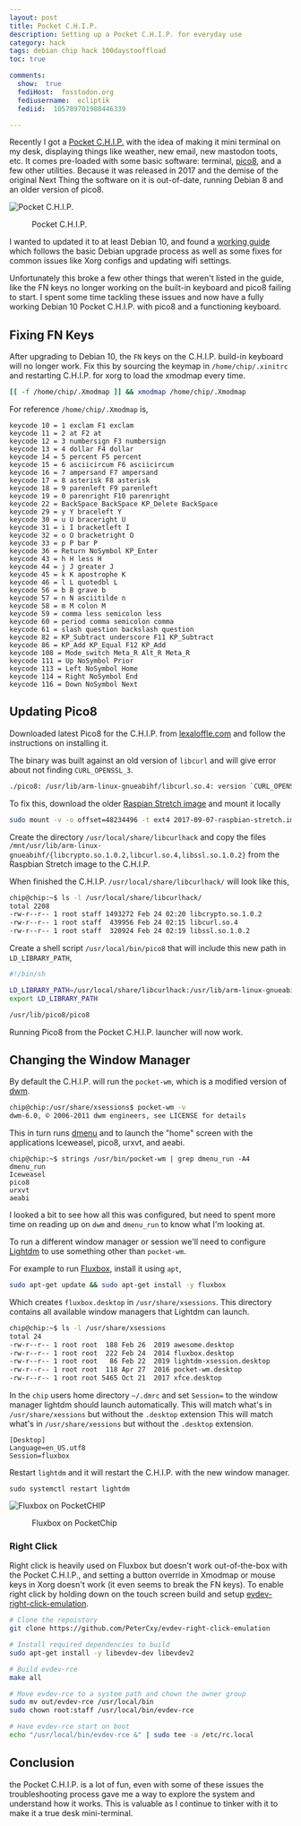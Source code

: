 ```yaml
---
layout: post
title: Pocket C.H.I.P.
description: Setting up a Pocket C.H.I.P. for everyday use
category: hack
tags: debian chip hack 100daystooffload
toc: true

comments:
  show:  true
  fediHost:  fosstodon.org
  fediusername:  ecliptik
  fediid:  105789701988446339

---
```


Recently I got a [Pocket C.H.I.P.](https://shop.pocketchip.co/) with the idea of making it mini terminal on my desk, displaying things like weather, new email, new mastodon toots, etc. It comes pre-loaded with some basic software: terminal, [pico8](https://www.lexaloffle.com/pico-8.php), and a few other utilities. Because it was released in 2017 and the demise of the original Next Thing the software on it is out-of-date, running Debian 8 and an older version of pico8.

![Pocket C.H.I.P.](/assets/images/posts/pocket-chip.png)
<figure><figcaption>Pocket C.H.I.P.</figcaption></figure>

I wanted to updated it to at least Debian 10, and found a [working guide](https://gist.github.com/luzhuomi/526fbcc30f3522f09eacf20d0f776fa5) which follows the basic Debian upgrade process as well as some fixes for common issues like Xorg configs and updating wifi settings.

Unfortunately this broke a few other things that weren't listed in the guide, like the FN keys no longer working on the built-in keyboard and pico8 failing to start. I spent some time tackling these issues and now have a fully working Debian 10 Pocket C.H.I.P. with pico8 and a functioning keyboard.

## Fixing FN Keys

After upgrading to Debian 10, the `FN` keys on the C.H.I.P. build-in keyboard will no longer work. Fix this by sourcing the keymap in `/home/chip/.xinitrc` and restarting C.H.I.P. for xorg to load the xmodmap every time.

```bash
[[ -f /home/chip/.Xmodmap ]] && xmodmap /home/chip/.Xmodmap
```

For reference `/home/chip/.Xmodmap` is,

```
keycode 10 = 1 exclam F1 exclam
keycode 11 = 2 at F2 at
keycode 12 = 3 numbersign F3 numbersign
keycode 13 = 4 dollar F4 dollar
keycode 14 = 5 percent F5 percent
keycode 15 = 6 asciicircum F6 asciicircum
keycode 16 = 7 ampersand F7 ampersand
keycode 17 = 8 asterisk F8 asterisk
keycode 18 = 9 parenleft F9 parenleft
keycode 19 = 0 parenright F10 parenright
keycode 22 = BackSpace BackSpace KP_Delete BackSpace
keycode 29 = y Y braceleft Y
keycode 30 = u U braceright U
keycode 31 = i I bracketleft I
keycode 32 = o O bracketright O
keycode 33 = p P bar P
keycode 36 = Return NoSymbol KP_Enter
keycode 43 = h H less H
keycode 44 = j J greater J
keycode 45 = k K apostrophe K
keycode 46 = l L quotedbl L
keycode 56 = b B grave b
keycode 57 = n N asciitilde n
keycode 58 = m M colon M
keycode 59 = comma less semicolon less
keycode 60 = period comma semicolon comma
keycode 61 = slash question backslash question
keycode 82 = KP_Subtract underscore F11 KP_Subtract
keycode 86 = KP_Add KP_Equal F12 KP_Add
keycode 108 = Mode_switch Meta_R Alt_R Meta_R
keycode 111 = Up NoSymbol Prior
keycode 113 = Left NoSymbol Home
keycode 114 = Right NoSymbol End
keycode 116 = Down NoSymbol Next
```

## Updating Pico8

Downloaded latest Pico8 for the C.H.I.P. from [lexaloffle.com](https://www.lexaloffle.com/bbs/?tid=34009) and follow the instructions on installing it.

The binary was built against an old version of `libcurl` and will give error about not finding `CURL_OPENSSL_3`.

```bash
./pico8: /usr/lib/arm-linux-gnueabihf/libcurl.so.4: version `CURL_OPENSSL_3' not found (required by ./pico8)
```

To fix this, download the older [Raspian Stretch image](https://downloads.raspberrypi.org/raspbian/images/raspbian-2017-09-08/) and mount it locally

```bash
sudo mount -v -o offset=48234496 -t ext4 2017-09-07-raspbian-stretch.img /mnt
```

Create the directory `/usr/local/share/libcurlhack` and copy the files `/mnt/usr/lib/arm-linux-gnueabihf/{libcrypto.so.1.0.2,libcurl.so.4,libssl.so.1.0.2}` from the Raspbian Stretch image to the C.H.I.P.

When finished the C.H.I.P. `/usr/local/share/libcurlhack/` will look like this,
```bash
chip@chip:~$ ls -l /usr/local/share/libcurlhack/
total 2208
-rw-r--r-- 1 root staff 1493272 Feb 24 02:20 libcrypto.so.1.0.2
-rw-r--r-- 1 root staff  439956 Feb 24 02:15 libcurl.so.4
-rw-r--r-- 1 root staff  320924 Feb 24 02:19 libssl.so.1.0.2
```

Create a shell script `/usr/local/bin/pico8` that will include this new path in `LD_LIBRARY_PATH`,

```bash
#!/bin/sh

LD_LIBRARY_PATH=/usr/local/share/libcurlhack:/usr/lib/arm-linux-gnueabihf/
export LD_LIBRARY_PATH

/usr/lib/pico8/pico8
```

Running Pico8 from the Pocket C.H.I.P. launcher will now work.

## Changing the Window Manager

By default the C.H.I.P. will run the `pocket-wm`, which is a modified version of [dwm](https://dwm.suckless.org/).

```bash
chip@chip:/usr/share/xsessions$ pocket-wm -v
dwm-6.0, © 2006-2011 dwm engineers, see LICENSE for details
```

This in turn runs [dmenu](https://tools.suckless.org/dmenu/) and to launch the "home" screen with the applications Iceweasel, pico8, urxvt, and aeabi.

```
chip@chip:~$ strings /usr/bin/pocket-wm | grep dmenu_run -A4
dmenu_run
Iceweasel
pico8
urxvt
aeabi
```

I looked a bit to see how all this was configured, but need to spent more time on reading up on `dwm` and `dmenu_run` to know what I'm looking at.

To run a different window manager or session we'll need to configure [Lightdm](https://github.com/canonical/lightdm) to use something other than `pocket-wm`.

For example to run [Fluxbox](http://fluxbox.org/), install it using `apt`,

```bash
sudo apt-get update && sudo apt-get install -y fluxbox
```

Which creates `fluxbox.desktop` in `/usr/share/xsessions`. This directory contains all available window managers that Lightdm can launch.

```bash
chip@chip:~$ ls -l /usr/share/xsessions
total 24
-rw-r--r-- 1 root root  188 Feb 26  2019 awesome.desktop
-rw-r--r-- 1 root root  222 Feb 24  2014 fluxbox.desktop
-rw-r--r-- 1 root root   86 Feb 22  2019 lightdm-xsession.desktop
-rw-r--r-- 1 root root  118 Apr 27  2016 pocket-wm.desktop
-rw-r--r-- 1 root root 5465 Oct 21  2017 xfce.desktop
```

In the `chip` users home directory `~/.dmrc` and set `Session=` to the window manager lightdm should launch automatically. This will match what's in `/usr/share/xessions` but without the `.desktop` extension This will match what's in `/usr/share/xessions` but without the `.desktop` extension.

```
[Desktop]
Language=en_US.utf8
Session=fluxbox
```

Restart `lightdm` and it will restart the C.H.I.P. with the new window manager.

```
sudo systemctl restart lightdm
```

![Fluxbox on PocketCHIP](/assets/images/posts/fluxbox-chip.png)
<figure><figcaption>Fluxbox on PocketChip</figcaption></figure>


### Right Click
Right click is heavily used on Fluxbox but doesn't work out-of-the-box with the Pocket C.H.I.P., and setting a button override in Xmodmap or mouse keys in Xorg doesn't work (it even seems to break the FN keys). To enable right click by holding down on the touch screen build and setup [evdev-right-click-emulation](https://github.com/PeterCxy/evdev-right-click-emulation).

```bash
# Clone the repoistory
git clone https://github.com/PeterCxy/evdev-right-click-emulation

# Install required dependencies to build
sudo apt-get install -y libevdev-dev libevdev2

# Build evdev-rce
make all

# Move evdev-rce to a system path and chown the owner group
sudo mv out/evdev-rce /usr/local/bin
sudo chown root:staff /usr/local/bin/evdev-rce

# Have evdev-rce start on boot
echo "/usr/local/bin/evdev-rce &" | sudo tee -a /etc/rc.local
```

## Conclusion

the Pocket C.H.I.P. is a lot of fun, even with some of these issues the troubleshooting process gave me a way to explore the system and understand how it works. This is valuable as I continue to tinker with it to make it a true desk mini-terminal.
